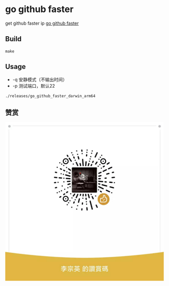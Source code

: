 # go github faster

get github faster ip
[go github faster](https://github.com/lizongying/go-github-faster)

## Build

```shell
make 
```

## Usage

* -q 安静模式（不输出时间）
* -p 测试端口，默认22

```shell
./releases/go_github_faster_darwin_arm64
```

## 赞赏

![image](./appreciate.jpeg)